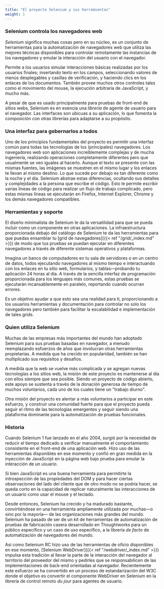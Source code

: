```yaml
---
title: "El proyecto Selenium y sus herramientas"
weight: 1
---
```


### Selenium controla los navegadores web

_Selenium_ significa muchas cosas
pero en su núcleo, es un conjunto de herramientas para la automatización de navegadores web que utiliza las mejores técnicas disponibles para controlar remotamente las instancias de los navegadores y emular la interacción del usuario con el navegador.

Permite a los usuarios simular interacciones básicas realizadas por los usuarios finales; insertando texto en los campos, seleccionando valores de menús desplegables y casillas de verificación, y haciendo clics en los enlaces de los documentos.
También provee muchos otros controles tales como el movimiento del mouse, la ejecución arbitraria de JavaScript, y mucho más.

A pesar de que es usado principalmente para pruebas de front-end de sitios webs, Selenium es en esencia una _libreria_ de agente de usuario para el navegador.
Las interfaces son ubicuas a su aplicación, lo que fomenta la composición con otras librerías para adaptarse a su propósito.


### Una interfaz para gobernarlos a todos

Uno de los principios fundamentales del proyecto es permitir una interfaz común para todas las tecnologías de los (principales) navegadores.
Los navegadores web son aplicaciones increíblemente complejas y de mucha ingeniería, realizando operaciones completamente diferentes pero que usualmente se ven iguales al hacerlo.
Aunque el texto se presente con las mismas fuentes, las imágenes se muestren en el mismo lugar y los enlaces te llevan al mismo destino.
Lo que sucede por debajo es tan diferente como la noche y el día. Selenium abstrae estas diferencias, ocultando sus detalles y complejidades a la persona que escribe el código.
Esto le permite escribir varias líneas de código para realizar un flujo de trabajo complicado, pero estas mismas líneas se ejecutarán en Firefox, Internet Explorer, Chrome y los demás navegadores compatibles.


### Herramientas y soporte

El diseño minimalista de Selenium le da la versatilidad para que se pueda incluir como un componente en otras aplicaciones.
La infraestructura proporcionada debajo del catálogo de Selenium te da las herramientas para que puedas ensamblar tu
[grid de navegadores]({{< ref "/grid/_index.md" >}})
de modo que tus pruebas se puedan ejecutar en diferentes navegadores a través de diferente sistemas operativos y plataformas.

Imagina un banco de computadores en tu sala de servidores o en un centro de datos, todos ejecutando navegadores al mismo tiempo e interactuando con los enlaces en tu sitio web, formularios, y tablas&mdash;probando tu aplicación 24 horas al día. A través de la sencilla interfaz de programación proporcionada para los lenguajes más comunes, estas pruebas se ejecutarán incansablemente en paralelo, reportando cuando ocurran errores.

Es un objetivo ayudar a que esto sea una realidad para ti,
proporcionando a los usuarios herramientas y documentación para controlar no solo los navegadores pero también para facilitar la escalabilidad e implementación de tales grids.


### Quien utiliza Selenium

Muchas de las empresas más importantes del mundo han adoptado Selenium para sus pruebas basadas en navegador, a menudo reemplazando esfuerzos de años que involucran otras herramientas propietarias.
A medida que ha crecido en popularidad, también se han multiplicado sus requisitos y desafíos.

A medida que la web se vuelve más complicada y se agregan nuevas tecnologías a los sitios web, la misión de este proyecto es mantenerse al día con ellos siempre que sea posible.
Siendo un proyecto de código abierto, este apoyo se sustenta a través de la donación generosa de tiempo de muchos voluntarios, cada uno de los cuales tiene un "trabajo diurno".

Otra misión del proyecto es alentar a más voluntarios a participar en este esfuerzo, y construir una comunidad fuerte para que el proyecto pueda seguir el ritmo de las tecnologías emergentes y seguir siendo una plataforma dominante para la automatización de pruebas funcionales.


### Historia

Cuando Selenium 1 fue lanzado en el año 2004, surgió por la necesidad de reducir el tiempo dedicado a verificar manualmente el comportamiento consistente en el front-end de una aplicación web.
Hizo uso de las herramientas disponibles en ese momento
y confió en gran medida en la inyección de JavaScript en la página web bajo prueba para emular la interacción de un usuario.

Si bien JavaScript es una buena herramienta para permitirte la introspección de las propiedades del DOM y para hacer ciertas observaciones del lado del cliente que de otro modo no se podría hacer,
se queda corto en la capacidad de replicar naturalmente las interacciones de un usuario como usar el mouse y el teclado.

Desde entonces, Selenium ha crecido y ha madurado bastante,
convirtiéndose en una herramienta ampliamente utilizada por muchas&mdash;o sino por la mayoría&mdash; de las organizaciones más grandes del mundo.
Selenium ha pasado de ser de un kit de herramientas de automatización de pruebas de fabricación casera desarrollado en Thoughtworks para un público específico y un caso de uso específico, a la librería _de facto_ de automatización de navegadores del mundo.

Así como Selenium RC hizo uso de las herramientas de oficio disponibles en ese momento, [Selenium WebDriver]({{< ref "/webdriver/_index.md" >}}) impulsa esta tradición al llevar la parte de la interacción del navegador al territorio del proveedor del mismo y pedirles que se responsabilicen de las implementaciones de back-end orientadas al navegador.
Recientemente este esfuerzo se ha convertido en un proceso de estandarización del W3C donde el objetivo es convertir el componente WebDriver en Selenium en la librería de control remoto _du jour_ para agentes de usuario.